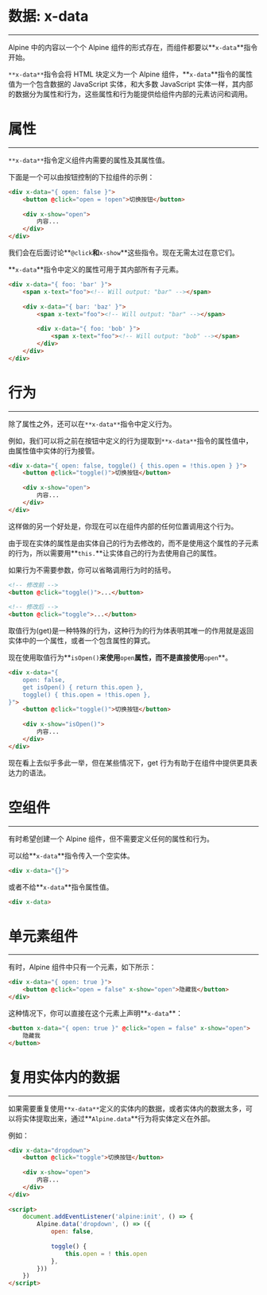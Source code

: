 # 数据: x-data

---

Alpine 中的内容以一个个 Alpine 组件的形式存在，而组件都要以**`x-data`**指令开始。

`**x-data**`指令会将 HTML 块定义为一个 Alpine 组件，**`x-data`**指令的属性值为一个包含数据的 JavaScript 实体，和大多数 JavaScript 实体一样，其内部的数据分为属性和行为，这些属性和行为能提供给组件内部的元素访问和调用。

# 属性

---

`**x-data**`指令定义组件内需要的属性及其属性值。

下面是一个可以由按钮控制的下拉组件的示例：

```html
<div x-data="{ open: false }">
    <button @click="open = !open">切换按钮</button>
 
    <div x-show="open">
        内容...
    </div>
</div>
```

我们会在后面讨论**`@click`**和**`x-show`**这些指令。现在无需太过在意它们。

**`x-data`**指令中定义的属性可用于其内部所有子元素。

```html
<div x-data="{ foo: 'bar' }">
    <span x-text="foo"><!-- Will output: "bar" --></span>
 
    <div x-data="{ bar: 'baz' }">
        <span x-text="foo"><!-- Will output: "bar" --></span>
 
        <div x-data="{ foo: 'bob' }">
            <span x-text="foo"><!-- Will output: "bob" --></span>
        </div>
    </div>
</div>
```

# 行为

---

除了属性之外，还可以在`**x-data**`指令中定义行为。

例如，我们可以将之前在按钮中定义的行为提取到`**x-data**`指令的属性值中，由属性值中实体的行为接管。

```html
<div x-data="{ open: false, toggle() { this.open = !this.open } }">
    <button @click="toggle()">切换按钮</button>
 
    <div x-show="open">
        内容...
    </div>
</div>
```

这样做的另一个好处是，你现在可以在组件内部的任何位置调用这个行为。

由于现在实体的属性是由实体自己的行为去修改的，而不是使用这个属性的子元素的行为，所以需要用**`this.`**让实体自己的行为去使用自己的属性。

如果行为不需要参数，你可以省略调用行为时的括号。

```html
<!-- 修改前 -->
<button @click="toggle()">...</button>
 
<!-- 修改后 -->
<button @click="toggle">...</button>
```

取值行为(get)是一种特殊的行为，这种行为的行为体表明其唯一的作用就是返回实体中的一个属性，或者一个包含属性的算式。

现在使用取值行为**`isOpen()`**来使用**`open`**属性，而不是直接使用**`open`**。

```html
<div x-data="{
    open: false,
    get isOpen() { return this.open },
    toggle() { this.open = !this.open },
}">
    <button @click="toggle()">切换按钮</button>
 
    <div x-show="isOpen()">
        内容...
    </div>
</div>
```

现在看上去似乎多此一举，但在某些情况下，get 行为有助于在组件中提供更具表达力的语法。

# 空组件

---

有时希望创建一个 Alpine 组件，但不需要定义任何的属性和行为。

可以给**`x-data`**指令传入一个空实体。

```html
<div x-data="{}">
```

或者不给**`x-data`**指令属性值。

```html
<div x-data>
```

# 单元素组件

---

有时，Alpine 组件中只有一个元素，如下所示：

```html
<div x-data="{ open: true }">
    <button @click="open = false" x-show="open">隐藏我</button>
</div>
```

这种情况下，你可以直接在这个元素上声明**`x-data`**：

```html
<button x-data="{ open: true }" @click="open = false" x-show="open">
    隐藏我
</button>
```

# 复用实体内的数据

---

如果需要重复使用`**x-data**`定义的实体内的数据，或者实体内的数据太多，可以将实体提取出来，通过**`Alpine.data`**行为将实体定义在外部。

例如：

```html
<div x-data="dropdown">
    <button @click="toggle">切换按钮</button>
 
    <div x-show="open">
        内容...
    </div>
</div>
 
<script>
    document.addEventListener('alpine:init', () => {
        Alpine.data('dropdown', () => ({
            open: false,
 
            toggle() {
                this.open = ! this.open
            },
        }))
    })
</script>
```